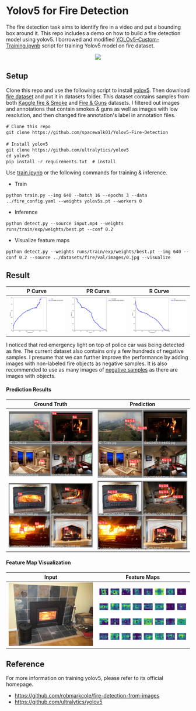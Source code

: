# Yolov5 for Fire Detection
The fire detection task aims to identify fire in a video and put a bounding box around it. This repo includes a demo on how to build a fire detection model using yolov5. I borrowed and modified [YOLOv5-Custom-Training.ipynb](https://github.com/ultralytics/yolov5) script for training Yolov5 model on fire dataset. 

<p align="center">
  <img src="results/result.gif" />
</p>

## Setup
Clone this repo and use the following script to install [yolov5](https://github.com/ultralytics/yolov5). Then download [fire dataset](https://mega.nz/file/MgVhQSoS#kOcuJFezOwU_9F46GZ1KJnX1STNny-tlD5oaJ9Hv0gY) and put it in datasets folder. This dataset contains samples from both [Kaggle fire & Smoke](https://www.kaggle.com/dataclusterlabs/fire-and-smoke-dataset) and [Fire & Guns](https://www.kaggle.com/atulyakumar98/fire-and-gun-dataset) datasets. I filtered out images and annotations that contain smokes & guns as well as images with low resolution, and then changed fire annotation's label in annotation files.

```
# Clone this repo
git clone https://github.com/spacewalk01/Yolov5-Fire-Detection

# Install yolov5
git clone https://github.com/ultralytics/yolov5  
cd yolov5
pip install -r requirements.txt  # install
```
Use [train.ipynb](train.ipynb) or the following commands for training & inference.
* Train
```
python train.py --img 640 --batch 16 --epochs 3 --data ../fire_config.yaml --weights yolov5s.pt --workers 0
```
* Inference
```
python detect.py --source input.mp4 --weights runs/train/exp/weights/best.pt --conf 0.2
```
* Visualize feature maps
```
python detect.py --weights runs/train/exp/weights/best.pt --img 640 --conf 0.2 --source ../datasets/fire/val/images/0.jpg --visualize
```

## Result

| P Curve | PR Curve | R Curve |
| :-: | :-: | :-: |
| ![](results/P_curve.png) | ![](results/PR_curve.png) | ![](results/R_curve.png) |

I noticed that red emergency light on top of police car was being detected as fire. The current dataset also contains only a few hundreds of negative samples. I presume that we can further improve the performance by adding images with non-labeled fire objects as negative samples. It is also recommended to use as many images of [negative samples](https://github.com/AlexeyAB/darknet) as there are images with objects.

#### Prediction Results

| Ground Truth | Prediction | 
| :-: | :-: |
| ![](results/val_batch2_labels_1.jpg) | ![](results/val_batch2_pred_1.jpg) |
| ![](results/val_batch2_labels_2.jpg) | ![](results/val_batch2_pred_2.jpg) | 

#### Feature Map Visualization

| Input | Feature Maps | 
| :-: | :-: |
| ![](results/004dec94c5de631f.jpg) | ![](results/stage23_C3_features.png) |

## Reference
For more information on training yolov5, please refer to its official homepage.
* https://github.com/robmarkcole/fire-detection-from-images
* https://github.com/ultralytics/yolov5
